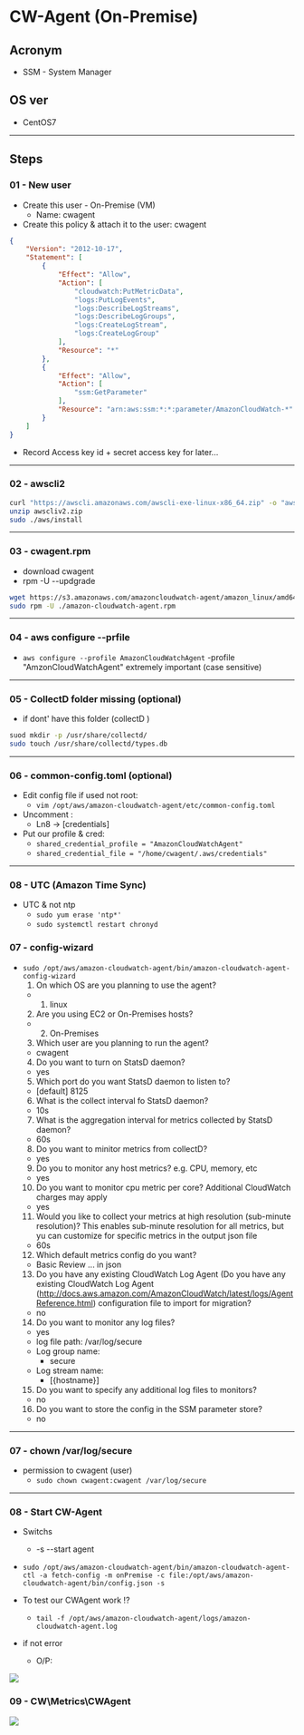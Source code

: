 # CW-Agent (On-Premise)

## Acronym
* SSM - System Manager

## OS ver
* CentOS7

---

## Steps
### 01 - New user
* Create this user - On-Premise (VM)
  * Name: cwagent
* Create this policy & attach it to the user: cwagent
````json
{
    "Version": "2012-10-17",
    "Statement": [
        {
            "Effect": "Allow",
            "Action": [
                "cloudwatch:PutMetricData",
                "logs:PutLogEvents",
                "logs:DescribeLogStreams",
                "logs:DescribeLogGroups",
                "logs:CreateLogStream",
                "logs:CreateLogGroup"
            ],
            "Resource": "*"
        },
        {
            "Effect": "Allow",
            "Action": [
                "ssm:GetParameter"
            ],
            "Resource": "arn:aws:ssm:*:*:parameter/AmazonCloudWatch-*"
        }
    ]
}
````
* Record Access key id + secret access key for later...

---

### 02 - awscli2
````sh
curl "https://awscli.amazonaws.com/awscli-exe-linux-x86_64.zip" -o "awscliv2.zip"
unzip awscliv2.zip
sudo ./aws/install
````

---

### 03 - cwagent.rpm
* download cwagent
* rpm -U --updgrade
````sh
wget https://s3.amazonaws.com/amazoncloudwatch-agent/amazon_linux/amd64/latest/amazon-cloudwatch-agent.rpm
sudo rpm -U ./amazon-cloudwatch-agent.rpm
````

---

### 04 - aws configure --prfile
* `aws configure --profile AmazonCloudWatchAgent` -profile "AmzonCloudWatchAgent" extremely important (case sensitive)

---

### 05 - CollectD folder missing (optional)
* if dont' have this folder (collectD )
````sh
suod mkdir -p /usr/share/collectd/
sudo touch /usr/share/collectd/types.db
````

---

### 06 - common-config.toml (optional)
* Edit config file if used not root:
  * `vim /opt/aws/amazon-cloudwatch-agent/etc/common-config.toml`
* Uncomment :
  * Ln8 -> [credentials]
* Put our profile & cred:
  * `shared_credential_profile = "AmazonCloudWatchAgent"`
  * `shared_credential_file = "/home/cwagent/.aws/credentials"`

---

### 08 - UTC (Amazon Time Sync)
* UTC & not ntp
  * `sudo yum erase 'ntp*'`
  * `sudo systemctl restart chronyd`

### 07 - config-wizard
* `sudo /opt/aws/amazon-cloudwatch-agent/bin/amazon-cloudwatch-agent-config-wizard`
  1) On which OS are you planning to use the agent?
    * 1. linux
  2) Are you using EC2 or On-Premises hosts?
    * 2. On-Premises
  3) Which user are you planning to run the agent?
    * cwagent
  4) Do you want to turn on StatsD daemon?
    * yes
  5) Which port do you want StatsD daemon to listen to?
    * [default] 8125
  6) What is the collect interval fo StatsD daemon?
    * 10s
  7) What is the aggregation interval for metrics collected by StatsD daemon?
    * 60s
  8) Do you want to minitor metrics from collectD?
    * yes
  9) Do you to monitor any host metrics? e.g. CPU, memory, etc
    * yes
  10) Do you want to monitor cpu metric per core? Additional CloudWatch charges may apply
    * yes
  11) Would you like to collect your metrics at high resolution (sub-minute resolution)? This enables sub-minute resolution for all metrics, but yu can customize for specific metrics in the output json file
    * 60s
  12) Which default metrics config do you want?
    * Basic
  Review ... in json
  13) Do you have any existing CloudWatch Log Agent (Do you have any existing CloudWatch Log Agent (http://docs.aws.amazon.com/AmazonCloudWatch/latest/logs/AgentReference.html) configuration file to import for migration?
    * no
  14) Do you want to monitor any log files?
    * yes
    * log file path: /var/log/secure
    * Log group name:
      * secure
    * Log stream name:
      * [{hostname}]
  15) Do you want to specify any additional log files to monitors?
    * no
  16) Do you want to store the config in the SSM parameter store?
    * no

---

### 07 - chown /var/log/secure
* permission to cwagent (user)
  * `sudo chown cwagent:cwagent /var/log/secure`
---

### 08 - Start CW-Agent
* Switchs
  * -s --start agent
* `sudo /opt/aws/amazon-cloudwatch-agent/bin/amazon-cloudwatch-agent-ctl -a fetch-config -m onPremise -c file:/opt/aws/amazon-cloudwatch-agent/bin/config.json -s`


* To test our CWAgent work !?
  * `tail -f /opt/aws/amazon-cloudwatch-agent/logs/amazon-cloudwatch-agent.log `

* if not error
  * O/P:

[<img src="https://i.imgur.com/NWW57ur.png">](https://i.imgur.com/NWW57ur.png)

### 09 - CW\Metrics\CWAgent

[<img src="https://i.imgur.com/im7SOYv.png">](https://i.imgur.com/im7SOYv.png)
